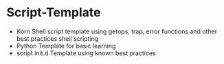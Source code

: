# Script-Template
- Korn Shell script template using getops, trap, error functions and other best practices shell scripting
- Python Template for basic learning
- script init.d Template using known best practices
